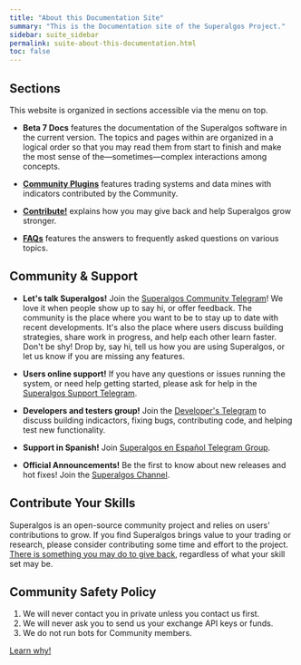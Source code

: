 ```yaml
---
title: "About this Documentation Site"
summary: "This is the Documentation site of the Superalgos Project."
sidebar: suite_sidebar
permalink: suite-about-this-documentation.html
toc: false
---
```


## Sections

This website is organized in sections accessible via the menu on top.

* **Beta 7 Docs** features the documentation of the Superalgos software in the current version. The topics and pages within are organized in a logical order so that you may read them from start to finish and make the most sense of the&mdash;sometimes&mdash;complex interactions among concepts.

* **[Community Plugins](community-contributions.html)** features <a data-toggle="tooltip" data-original-title="{{site.data.trading_system.trading_system}}">trading systems</a> and <a data-toggle="tooltip" data-original-title="{{site.data.data_mine.data_mine}}">data mines</a> with <a data-toggle="tooltip" data-original-title="{{site.data.data_mine.indicator_bot}}">indicators</a> contributed by the Community.

* **[Contribute!](contributing-to-superalgos.html)** explains how you may give back and help Superalgos grow stronger.

* **[FAQs](faqs-before-you-begin.html)** features the answers to frequently asked questions on various topics.

## Community & Support

* **Let's talk Superalgos!** Join the <a href="https://t.me/superalgoscommunity" rel="nofollow" rel="noopener" target="_blank">Superalgos Community Telegram</a>! We love it when people show up to say hi, or offer feedback. The community is the place where you want to be to stay up to date with recent developments. It's also the place where users discuss building strategies, share work in progress, and help each other learn faster. Don't be shy! Drop by, say hi, tell us how you are using Superalgos, or let us know if you are missing any features.

* **Users online support!** If you have any questions or issues running the system, or need help getting started, please ask for help in the <a href="https://t.me/superalgossupport" rel="nofollow" rel="noopener" target="_blank">Superalgos Support Telegram</a>.

* **Developers and testers group!** Join the <a href="https://t.me/superalgosdevelop" rel="nofollow" rel="noopener" target="_blank">Developer's Telegram</a> to discuss building indicactors, fixing bugs, contributing code, and helping test new functionality.

* **Support in Spanish!** Join <a href="https://t.me/superalgos_es" rel="nofollow" rel="noopener" target="_blank">Superalgos en Español Telegram Group</a>.

* **Official Announcements!** Be the first to know about new releases and hot fixes! Join the <a href="https://t.me/superalgos" rel="nofollow" rel="noopener" target="_blank">Superalgos Channel</a>.

## Contribute Your Skills

Superalgos is an open-source community project and relies on users' contributions to grow. If you find Superalgos brings value to your trading or research, please consider contributing some time and effort to the project. [There is something you may do to give back](contributing-to-superalgos.html), regardless of what your skill set may be.

## Community Safety Policy

1. We will never contact you in private unless you contact us first.
2. We will never ask you to send us your exchange API keys or funds.
3. We do not run bots for Community members.

[Learn why!](/suite-community-safety-policy.html)

